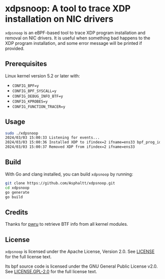 <!--
 Copyright 2024 Leon Hwang.
 SPDX-License-Identifier: Apache-2.0
-->

# xdpsnoop: A tool to trace XDP installation on NIC drivers

`xdpsnoop` is an eBPF-based tool to trace XDP program installation and removal on NIC drivers. It is useful when something bad happens to the XDP program installation, and some error message will be printed if provided.

## Prerequisites

Linux kernel version 5.2 or later with:

- `CONFIG_BPF=y`
- `CONFIG_BPF_SYSCALL=y`
- `CONFIG_DEBUG_INFO_BTF=y`
- `CONFIG_KPROBES=y`
- `CONFIG_FUNCTION_TRACER=y`

## Usage

```sh
sudo ./xdpsnoop
2024/03/03 15:00:33 Listening for events...
2024/03/03 15:00:36 Installed XDP to ifindex=2 ifname=ens33 bpf_prog_id=438 bpf_prog_name=dummy
2024/03/03 15:00:37 Removed XDP from ifindex=2 ifname=ens33
```

## Build

With Go and clang installed, you can build `xdpsnoop` by running:

```sh
git clone https://github.com/Asphaltt/xdpsnoop.git
cd xdpsnoop
go generate
go build
```

## Credits

Thanks for [pwru](github.com/cilium/pwru) to retrieve BTF info from all kernel modules.

## License

`xdpsnoop` is licensed under the Apache License, Version 2.0. See [LICENSE](LICENSE) for the full license text.

Its bpf source code is licensed under the GNU General Public License v2.0. See [LICENSE.GPL-2.0](./bpf/LICENSE.GPL-2.0) for the full license text.
